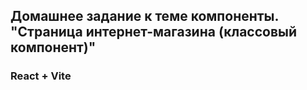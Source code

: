 ## Домашнее задание к теме компоненты. "Страница интернет-магазина (классовый компонент)"

### React + Vite

